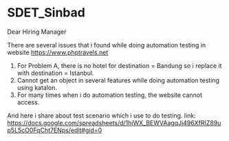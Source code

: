 # SDET_Sinbad

Dear Hiring Manager

There are several issues that i found while doing automation testing in website https://www.phptravels.net

   1. For Problem A, there is no hotel for destination = Bandung so i replace it with destination = Istanbul.
   2. Cannot get an object in several features while doing automation testing using katalon.
   3. For many times when i do automation testing, the website cannot access.

And here i share about test scenario which i use to do testing.
link: https://docs.google.com/spreadsheets/d/1hjWX_BEWVAagqJj496XfRIZ89up5L5cO0FqCht7ENps/edit#gid=0
